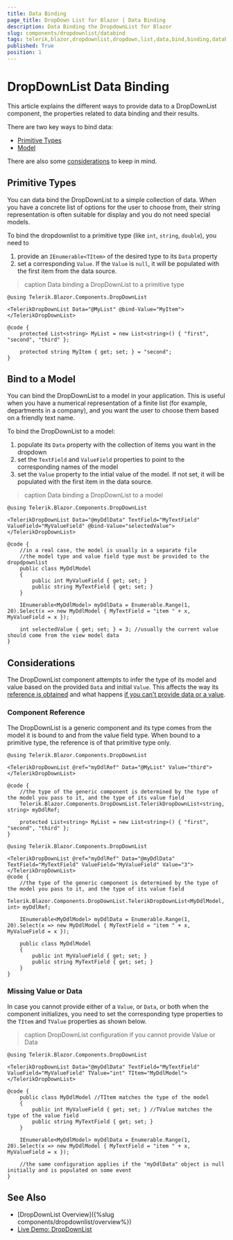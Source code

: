 ```yaml
---
title: Data Binding
page_title: DropDown List for Blazor | Data Binding
description: Data Binding the DropdownList for Blazor
slug: components/dropdownlist/databind
tags: telerik,blazor,dropdownlist,dropdown,list,data,bind,binding,databind
published: True
position: 1
---
```


# DropDownList Data Binding

This article explains the different ways to provide data to a DropDownList component, the properties related to data binding and their results.

There are two key ways to bind data:

* [Primitive Types](#primitive-types)
* [Model](#bind-to-a-model)

There are also some [considerations](#considerations) to keep in mind.

## Primitive Types

You can data bind the DropDownList to a simple collection of data. When you have a concrete list of options for the user to choose from, their string representation is often suitable for display and you do not need special models. 

To bind the dropdownlist to a primitive type (like `int`, `string`, `double`), you need to

1. provide an `IEnumerable<TItem>` of the desired type to its `Data` property
1. set a corresponding `Value`. If the `Value` is `null`, it will be populated with the first item from the data source.

>caption Data binding a DropDownList to a primitive type

````CSHTML
@using Telerik.Blazor.Components.DropDownList

<TelerikDropDownList Data="@MyList" @bind-Value="MyItem">
</TelerikDropDownList>

@code {
	protected List<string> MyList = new List<string>() { "first", "second", "third" };

	protected string MyItem { get; set; } = "second";
}
````

## Bind to a Model

You can bind the DropDownList to a model in your application. This is useful when you have a numerical representation of a finite list (for example, departments in a company), and you want the user to choose them based on a friendly text name.

To bind the DropDownList to a model:

1. populate its `Data` property with the collection of items you want in the dropdown
1. set the `TextField` and `ValueField` properties to point to the corresponding names of the model
1. set the `Value` property to the intial value of the model. If not set, it will be populated with the first item in the data source.

>caption Data binding a DropDownList to a model

````CSHTML
@using Telerik.Blazor.Components.DropDownList

<TelerikDropDownList Data="@myDdlData" TextField="MyTextField" ValueField="MyValueField" @bind-Value="selectedValue">
</TelerikDropDownList>

@code {
	//in a real case, the model is usually in a separate file
	//the model type and value field type must be provided to the dropdpownlist
	public class MyDdlModel
	{
		public int MyValueField { get; set; }
		public string MyTextField { get; set; }
	}

	IEnumerable<MyDdlModel> myDdlData = Enumerable.Range(1, 20).Select(x => new MyDdlModel { MyTextField = "item " + x, MyValueField = x });

	int selectedValue { get; set; } = 3; //usually the current value should come from the view model data
}
````

## Considerations

The DropDownList component attempts to infer the type of its model and value based on the provided `Data` and initial `Value`. This affects the way its [reference is obtained](#component-reference) and what happens [if you can't provide data or a value](#missing-value-or-data).

### Component Reference

The DropDownList is a generic component and its type comes from the model it is bound to and from the value field type. When bound to a primitive type, the reference is of that primitive type only.

````Primitive
@using Telerik.Blazor.Components.DropDownList

<TelerikDropDownList @ref="myDdlRef" Data="@MyList" Value="third">
</TelerikDropDownList>

@code {
    //the type of the generic component is determined by the type of the model you pass to it, and the type of its value field
    Telerik.Blazor.Components.DropDownList.TelerikDropDownList<string, string> myDdlRef;

	protected List<string> MyList = new List<string>() { "first", "second", "third" };
}
````
````Model
@using Telerik.Blazor.Components.DropDownList

<TelerikDropDownList @ref="myDdlRef" Data="@myDdlData" TextField="MyTextField" ValueField="MyValueField" Value="3">
</TelerikDropDownList>
@code {
    //the type of the generic component is determined by the type of the model you pass to it, and the type of its value field
    Telerik.Blazor.Components.DropDownList.TelerikDropDownList<MyDdlModel, int> myDdlRef;

    IEnumerable<MyDdlModel> myDdlData = Enumerable.Range(1, 20).Select(x => new MyDdlModel { MyTextField = "item " + x, MyValueField = x });
    
    public class MyDdlModel
    {
        public int MyValueField { get; set; }
        public string MyTextField { get; set; }
    }
}
````

### Missing Value or Data

 In case you cannot provide either of a `Value`, or `Data`, or both when the component initializes, you need to set the corresponding type properties to the `TItem` and `TValue` properties as shown below.

>caption DropDownList configuration if you cannot provide Value or Data

````CSHTML
@using Telerik.Blazor.Components.DropDownList

<TelerikDropDownList Data="@myDdlData" TextField="MyTextField" ValueField="MyValueField" TValue="int" TItem="MyDdlModel">
</TelerikDropDownList>

@code {
	public class MyDdlModel //TItem matches the type of the model
	{
		public int MyValueField { get; set; } //TValue matches the type of the value field
		public string MyTextField { get; set; }
	}

	IEnumerable<MyDdlModel> myDdlData = Enumerable.Range(1, 20).Select(x => new MyDdlModel { MyTextField = "item " + x, MyValueField = x });
	
	//the same configuration applies if the "myDdlData" object is null initially and is populated on some event
}
````


## See Also

  * [DropDownList Overview]({%slug components/dropdownlist/overview%})
  * [Live Demo: DropDownList](https://demos.telerik.com/blazor-ui/dropdownlist/index)
  